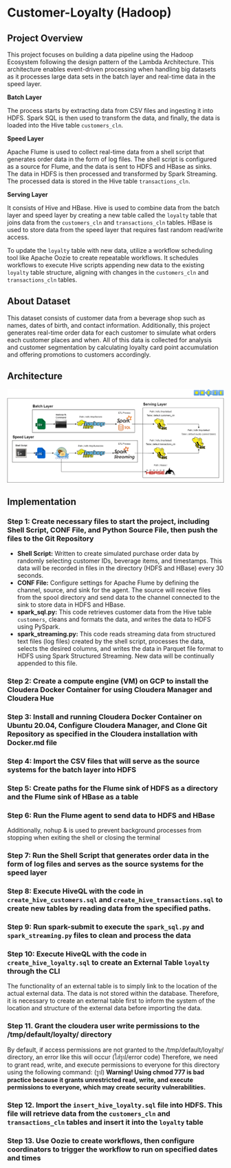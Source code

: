 # Customer-Loyalty (Hadoop)
## Project Overview
This project focuses on building a data pipeline using the Hadoop Ecosystem following the design pattern of the Lambda Architecture. This architecture enables event-driven processing when handling big datasets as it processes large data sets in the batch layer and real-time data in the speed layer.

**Batch Layer**

The process starts by extracting data from CSV files and ingesting it into HDFS. Spark SQL is then used to transform the data, and finally, the data is loaded into the Hive table ```customers_cln```.

**Speed Layer**

Apache Flume is used to collect real-time data from a shell script that generates order data in the form of log files. The shell script is configured as a source for Flume, and the data is sent to HDFS and HBase as sinks. The data in HDFS is then processed and transformed by Spark Streaming. The processed data is stored in the Hive table ```transactions_cln```.

**Serving Layer**

It consists of Hive and HBase. Hive is used to combine data from the batch layer and speed layer by creating a new table called the ```loyalty``` table that joins data from the ```customers_cln``` and ```transactions_cln``` tables. HBase is used to store data from the speed layer that requires fast random read/write access.

To update the ```loyalty``` table with new data, utilize a workflow scheduling tool like Apache Oozie to create repeatable workflows. It schedules workflows to execute Hive scripts appending new data to the existing ```loyalty``` table structure, aligning with changes in the ```customers_cln``` and ```transactions_cln``` tables.

## About Dataset
This dataset consists of customer data from a beverage shop such as names, dates of birth, and contact information. Additionally, this project generates real-time order data for each customer to simulate what orders each customer places and when. All of this data is collected for analysis and customer segmentation by calculating loyalty card point accumulation and offering promotions to customers accordingly.
## Architecture
![image](https://github.com/getnkit/Customer-Loyalty/blob/31660049d2b3cc665834784ff39ad75971690cc2/images/Data%20Architecture.png)
## Implementation
### Step 1: Create necessary files to start the project, including Shell Script, CONF File, and Python Source File, then push the files to the Git Repository
- **Shell Script:** Written to create simulated purchase order data by randomly selecting customer IDs, beverage items, and timestamps. This data will be recorded in files in the directory (HDFS and HBase) every 30 seconds.
- **CONF File:** Configure settings for Apache Flume by defining the channel, source, and sink for the agent. The source will receive files from the spool directory and send data to the channel connected to the sink to store data in HDFS and HBase.
- **spark_sql.py:** This code retrieves customer data from the Hive table ```customers```, cleans and formats the data, and writes the data to HDFS using PySpark.
- **spark_streaming.py:** This code reads streaming data from structured text files (log files) created by the shell script, processes the data, selects the desired columns, and writes the data in Parquet file format to HDFS using Spark Structured Streaming. New data will be continually appended to this file.
### Step 2: Create a compute engine (VM) on GCP to install the Cloudera Docker Container for using Cloudera Manager and Cloudera Hue
### Step 3: Install and running Cloudera Docker Container on Ubuntu 20.04, Configure Cloudera Manager, and Clone Git Repository as specified in the Cloudera installation with Docker.md file
### Step 4: Import the CSV files that will serve as the source systems for the batch layer into HDFS
### Step 5: Create paths for the Flume sink of HDFS as a directory and the Flume sink of HBase as a table
### Step 6: Run the Flume agent to send data to HDFS and HBase
Additionally, nohup & is used to prevent background processes from stopping when exiting the shell or closing the terminal
### Step 7: Run the Shell Script that generates order data in the form of log files and serves as the source systems for the speed layer
### Step 8: Execute HiveQL with the code in ```create_hive_customers.sql``` and ```create_hive_transactions.sql``` to create new tables by reading data from the specified paths.
### Step 9: Run spark-submit to execute the ```spark_sql.py``` and ```spark_streaming.py``` files to clean and process the data
### Step 10: Execute HiveQL with the code in ```create_hive_loyalty.sql``` to create an External Table ```loyalty``` through the CLI
The functionality of an external table is to simply link to the location of the actual external data. The data is not stored within the database. Therefore, it is necessary to create an external table first to inform the system of the location and structure of the external data before importing the data.
### Step 11. Grant the cloudera user write permissions to the /tmp/default/loyalty/ directory
By default, if access permissions are not granted to the /tmp/default/loyalty/ directory, an error like this will occur 
(ใส่รูป/error code) 
Therefore, we need to grant read, write, and execute permissions to everyone for this directory using the following command:
(รูป)
**Warning! Using chmod 777 is bad practice because it grants unrestricted read, write, and execute permissions to everyone, which may create security vulnerabilities.**
### Step 12. Import the ```insert_hive_loyalty.sql``` file into HDFS. This file will retrieve data from the ```customers_cln``` and ```transactions_cln``` tables and insert it into the ```loyalty``` table
### Step 13. Use Oozie to create workflows, then configure coordinators to trigger the workflow to run on specified dates and times
